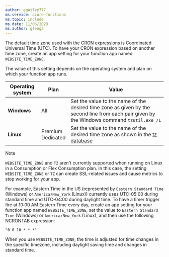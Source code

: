 ```yaml
---
author: ggailey777
ms.service: azure-functions
ms.topic: include
ms.date: 11/06/2023
ms.author: glenga
---
```


The default time zone used with the CRON expressions is Coordinated Universal Time (UTC). To have your CRON expression based on another time zone, create an app setting for your function app named `WEBSITE_TIME_ZONE`. 

The value of this setting depends on the operating system and plan on which your function app runs.

|Operating system |Plan |Value |
|-|-|-|
| **Windows** |All | Set the value to the name of the desired time zone as given by the second line from each pair given by the Windows command `tzutil.exe /L` |
| **Linux** |Premium<br/>Dedicated |Set the value to the name of the desired time zone as shown in the [tz database](https://en.wikipedia.org/wiki/List_of_tz_database_time_zones) |

> [!NOTE]
> `WEBSITE_TIME_ZONE` and `TZ` aren't currently supported when running on Linux in a Consumption or Flex Consumption plan. In this case, the setting `WEBSITE_TIME_ZONE` or `TZ` can create SSL-related issues and cause metrics to stop working for your app.

For example, Eastern Time in the US (represented by `Eastern Standard Time` (Windows) or `America/New_York` (Linux)) currently uses UTC-05:00 during standard time and UTC-04:00 during daylight time. To have a timer trigger fire at 10:00 AM Eastern Time every day, create an app setting for your function app named `WEBSITE_TIME_ZONE`, set the value to `Eastern Standard Time` (Windows) or `America/New_York` (Linux), and then use the following NCRONTAB expression: 

```
"0 0 10 * * *"
```	

When you use `WEBSITE_TIME_ZONE`, the time is adjusted for time changes in the specific timezone, including daylight saving time and changes in standard time.
